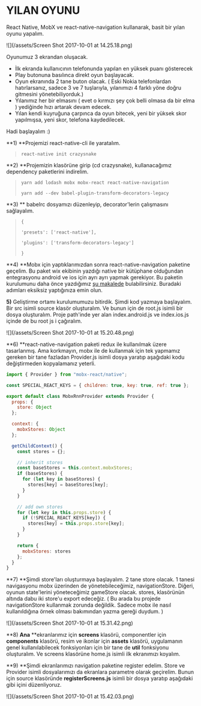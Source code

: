 # YILAN OYUNU

React Native, MobX ve react-native-navigation kullanarak, basit bir yılan oyunu yapalım.

![](/assets/Screen Shot 2017-10-01 at 14.25.18.png)

Oyunumuz 3 ekrandan oluşacak.

* İlk ekranda kullanıcının telefonunda yapılan en yüksek puanı gösterecek
* Play butonuna basılınca direkt oyun başlayacak.
* Oyun ekranında 2 tane buton olacak. \( Eski Nokia telefonlardan hatırlarsanız, sadece 3 ve 7 tuşlarıyla, yılanımızı 4 farklı yöne doğru gitmesini yönetebiliyorduk.\)
* Yılanımız her bir elmasını \( evet o kırmızı şey çok belli olmasa da bir elma \) yediğinde hızı artarak devam edecek.
* Yılan kendi kuyruğuna çarpınca da oyun bitecek, yeni bir yüksek skor yapılmışsa, yeni skor, telefona kaydedilecek.

Hadi başlayalım :\)

**1\) **Projemizi react-native-cli ile yaratalım.

> `react-native init crazysnake`

**2\) **Projemizin klasörüne girip \(cd crazysnake\), kullanacağımız dependency paketlerini indirelim.

> `yarn add lodash mobx mobx-react react-native-navigation`
>
> `yarn add --dev babel-plugin-transform-decorators-legacy`

**3\) ** babelrc dosyamızı düzenleyip, decorator'lerin çalışmasını sağlayalım.

> `{`
>
> `'presets': ['react-native'],`
>
> `'plugins': ['transform-decorators-legacy']`
>
> `}`

**4\) **Mobx için yaptıklarımızdan sonra react-native-navigation paketine geçelim. Bu paket wix ekibinin yazdığı native bir kütüphane olduğundan entegrasyonu android ve ios için ayrı ayrı yapmak gerekiyor. Bu paketin kurulumunu daha önce yazdığımız [şu makalede](https://ysfzrn.gitbooks.io/react-native-turkce/navigation/wixreact-native-navigation.html) bulabilirsiniz. Buradaki adımları eksiksiz yaptığınıza emin olun.

**5\)** Geliştirme ortamı kurulumumuzu bitirdik. Şimdi kod yazmaya başlayalım. Bir src isimli source klasör oluşturalım. Ve bunun için de root.js isimli bir dosya oluşturalım. Proje path'inde yer alan index.android.js ve index.ios.js içinde de bu root js i çağıralım.

![](/assets/Screen Shot 2017-10-01 at 15.20.48.png)

**6\) **react-native-navigation paketi redux ile kullanılmak üzere tasarlanmış. Ama korkmayın, mobx ile de kullanmak için tek yapmamız gereken bir tane fazladan Provider.js isimli dosya yaratıp aşağıdaki kodu değiştirmeden kopyalamanız yeterli.

```js
import { Provider } from "mobx-react/native";

const SPECIAL_REACT_KEYS = { children: true, key: true, ref: true };

export default class MobxRnnProvider extends Provider {
  props: {
    store: Object
  };

  context: {
    mobxStores: Object
  };

  getChildContext() {
    const stores = {};

    // inherit stores
    const baseStores = this.context.mobxStores;
    if (baseStores) {
      for (let key in baseStores) {
        stores[key] = baseStores[key];
      }
    }

    // add own stores
    for (let key in this.props.store) {
      if (!SPECIAL_REACT_KEYS[key]) {
        stores[key] = this.props.store[key];
      }
    }

    return {
      mobxStores: stores
    };
  }
}

```

**7\) **Şimdi store'ları oluşturmaya başlayalım. 2 tane store olacak. 1 tanesi navigasyonu mobx üzerinden de yönetebileceğimiz, navigationStore. Diğeri, oyunun state'lerini yöneteceğimiz gameStore olacak. stores, klasörünün altında dabu iki store'u  export edeceğiz. \( Bu arada bu projede navigationStore kullanmak zorunda değildik. Sadece mobx ile nasıl kullanıldığına örnek olması bakımından yazma gereği duydum. \)

![](/assets/Screen Shot 2017-10-01 at 15.31.42.png)

**8\) **Ana** **ekranlarımız için **screens** klasörü, componentler için **components** klasörü, resim ve ikonlar için **assets** klasörü, uygulamanın genel kullanılabilecek fonksiyonları için bir tane de **util** fonksiyonu oluşturalım. Ve screens klasörüne home.js isimli ilk ekranımızı koyalım.

**9\) **Şimdi ekranlarımızı navigation paketine register edelim. Store ve Provider isimli dosyalarımızı da ekranlara parametre olarak geçirelim. Bunun için source klasöründe **registerScreens.js** isimli bir dosya yaratıp aşağıdaki gibi içini düzenliyoruz.

![](/assets/Screen Shot 2017-10-01 at 15.42.03.png)



